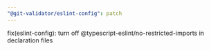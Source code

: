 ```yaml
---
"@git-validator/eslint-config": patch
---
```


fix(eslint-config): turn off @typescript-eslint/no-restricted-imports in declaration files
